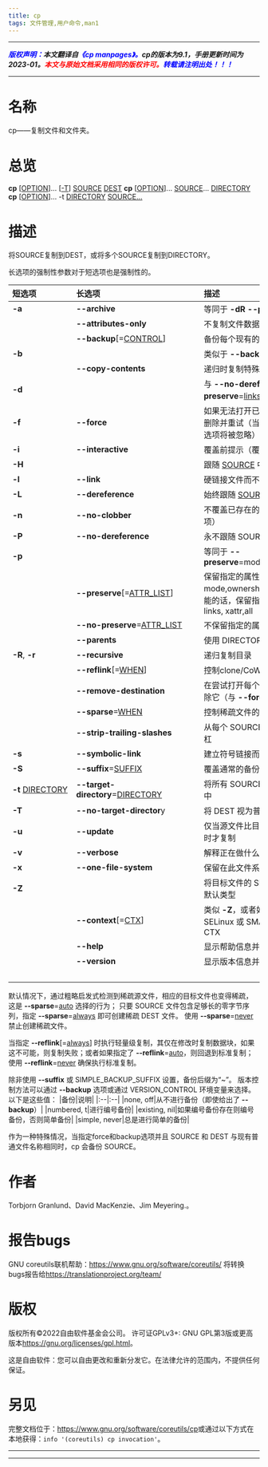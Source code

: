 ```yaml
---
title: cp
tags: 文件管理,用户命令,man1
---
```


------

***<font color=blue>版权声明：</font>本文翻译自<font color=blue>《cp manpages》。</font>cp的版本为9.1，手册更新时间为2023-01。<font color=red>本文与原始文档采用相同的版权许可。</font><font color=blue>转载请注明出处！！！</font>***

------
# 名称
cp——复制文件和文件夹。

# 总览

**cp** [<u>OPTION</u>]... [<u>-T</u>] <u>SOURCE</u> <u>DEST</u>
**cp** [<u>OPTION</u>]... <u>SOURCE</u>... <u>DIRECTORY</u>
**cp** [<u>OPTION</u>]... -t <u>DIRECTORY</u> <u>SOURCE...</u>


# 描述
将SOURCE复制到DEST，或将多个SOURCE复制到DIRECTORY。

长选项的强制性参数对于短选项也是强制性的。

|短选项|长选项|描述|
|:--|:--|:--|
|**-a**|**--archive**|等同于 **-dR --preserve**=<u>all</u>
||**--attributes-only**|不复制文件数据，仅复制属性|
||**--backup**\[=<u>CONTROL</u>]|备份每个现有的目标文件|
|**-b**||类似于 **--backup** 但不接受参数|
||**--copy-contents**|递归时复制特殊文件的内容|
|**-d**|| 与 **--no-dereference --preserve**=<u>links</u>相同|
|**-f**|**--force**| 如果无法打开已存在的目标文件，请将其删除并重试（当同时使用 **-n** 选项时，此选项将被忽略）|
|**-i**|**--interactive**|  覆盖前提示（覆盖之前的 **-n** 选项）|
|**-H**||跟随 <u>SOURCE</u> 中的命令行符号链接|
|**-l**| **--link**|  硬链接文件而不是复制|
|**-L**| **--dereference**|始终跟随 <u>SOURCE</u> 中的符号链接|
|**-n** |**--no-clobber**|不覆盖已存在的文件（覆盖之前的 **-i** 选项）|
|**-P** |**--no-dereference**|永不跟随 SOURCE 中的符号链接|
|**-p**||等同于 **--preserve**=mode,ownership,timestamps|
||**--preserve**\[=<u>ATTR_LIST</u>]|保留指定的属性（默认：mode,ownership,timestamps），如果可能的话，保留指定的附加属性：context, links, xattr,all|
||**--no-preserve**=<u>ATTR_LIST</u>|不保留指定的属性|
|  |**--parents**|使用 DIRECTORY 下的完整源文件名|
|**-R**, **-r**| **--recursive**|递归复制目录|
||**--reflink**\[=<u>WHEN</u>]|控制clone/CoW 副本。 见下文|
||**--remove-destination**|在尝试打开每个已存在的目标文件之前删除它（与 **--force** 对比）|
||**--sparse**=<u>WHEN</u>|控制稀疏文件的创建。 见下文|
||**--strip-trailing-slashes**|从每个 SOURCE 参数中删除所有尾随斜杠|
|**-s**|**--symbolic-link**|建立符号链接而不是复制|
|**-S**| **--suffix**=<u>SUFFIX</u>|覆盖通常的备份后缀|
|**-t** <u>DIRECTORY</u>| **--target-directory**=<u>DIRECTORY</u>|将所有 SOURCE 参数复制到 DIRECTORY 中|
|**-T**| **--no-target-director**y|将 DEST 视为普通文件|
|**-u**|**--update**|仅当源文件比目标文件新或目标文件缺失时才复制|
|**-v**|**--verbose**|解释正在做什么|
|**-x**|**--one-file-system**|保留在此文件系统上|
|**-Z**||将目标文件的 SELinux 安全上下文设置为默认类型|
||**--context**\[=<u>CTX</u>]|类似 **-Z**，或者如果指定了 CTX，则将 SELinux 或 SMACK 安全上下文设置为 CTX|
||**--help**|显示帮助信息并退出|
||**--version**|显示版本信息并退出|
|&emsp;&emsp;&emsp;&emsp;&emsp;&emsp;&emsp;|&emsp;&emsp;&emsp;&emsp;&emsp;&emsp;&emsp;&emsp;&emsp;&emsp;&emsp;&emsp;&emsp;&emsp;&emsp;||

 默认情况下，通过粗略启发式检测到稀疏源文件，相应的目标文件也变得稀疏， 这是 **--sparse**=<u>auto</u> 选择的行为； 只要 SOURCE 文件包含足够长的零字节序列，指定 **--sparse**=<u>always</u> 即可创建稀疏 DEST 文件。 使用 **--sparse**=<u>never</u> 禁止创建稀疏文件。

当指定 **--reflink**\[=<u>always</u>] 时执行轻量级复制，其仅在修改时复制数据块，如果这不可能，则复制失败；或者如果指定了 **--reflink**=<u>auto</u>，则回退到标准复制；使用 **--reflink**=<u>never</u> 确保执行标准复制。

除非使用 **--suffix** 或 SIMPLE_BACKUP_SUFFIX 设置，备份后缀为“~”。 版本控制方法可以通过 **--backup** 选项或通过 VERSION_CONTROL 环境变量来选择。 以下是这些值：
|备份|说明|
|:--|:--|
|none, off|从不进行备份（即使给出了 **--backup**）|
|numbered, t|进行编号备份|
|existing, nil|如果编号备份存在则编号备份，否则简单备份|
|simple, never|总是进行简单的备份|

作为一种特殊情况，当指定force和backup选项并且 SOURCE 和 DEST 与现有普通文件名称相同时，cp 会备份 SOURCE。

# 作者
Torbjorn Granlund、David MacKenzie、Jim Meyering.。

# 报告bugs
GNU coreutils联机帮助：<https://www.gnu.org/software/coreutils/>
将转换bugs报告给<https://translationproject.org/team/>

# 版权
版权所有©2022自由软件基金会公司。 许可证GPLv3+: GNU GPL第3版或更高版本<https://gnu.org/licenses/gpl.html>。

这是自由软件：您可以自由更改和重新分发它。在法律允许的范围内，不提供任何保证。

# 另见

完整文档位于：<https://www.gnu.org/software/coreutils/cp>或通过以下方式在本地获得：`info '(coreutils) cp invocation'`。


------


------